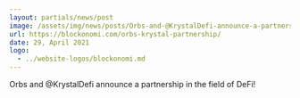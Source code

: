```yaml
---
layout: partials/news/post
image: /assets/img/news/posts/Orbs-and-@KrystalDefi-announce-a-partnership-in-the-field-of-DeFi-blockonomi.jpeg
url: https://blockonomi.com/orbs-krystal-partnership/
date: 29, April 2021
logo: 
  - ../website-logos/blockonomi.md
---
```


Orbs and @KrystalDefi announce a partnership in the field of DeFi!
